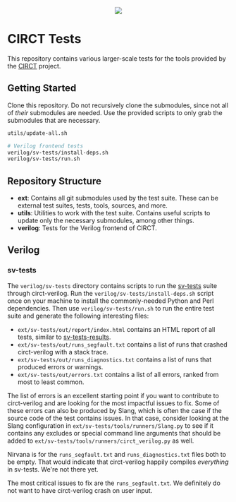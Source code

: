 <p align="center"><img src="https://github.com/llvm/circt/blob/main/docs/includes/img/circt-logo.svg" /></p>

# CIRCT Tests

This repository contains various larger-scale tests for the tools provided by the [CIRCT](https://github.com/llvm/circt) project.

## Getting Started

Clone this repository.
Do not recursively clone the submodules, since not all of _their_ submodules are needed.
Use the provided scripts to only grab the submodules that are necessary.

```bash
utils/update-all.sh

# Verilog frontend tests
verilog/sv-tests/install-deps.sh
verilog/sv-tests/run.sh
```

## Repository Structure

- **ext**: Contains all git submodules used by the test suite.
  These can be external test suites, tests, tools, sources, and more.
- **utils**: Utilities to work with the test suite.
  Contains useful scripts to update only the necessary submodules, among other things.
- **verilog**: Tests for the Verilog frontend of CIRCT.

## Verilog

### sv-tests

The `verilog/sv-tests` directory contains scripts to run the [sv-tests](https://github.com/chipsalliance/sv-tests) suite through circt-verilog.
Run the `verilog/sv-tests/install-deps.sh` script once on your machine to install the commonly-needed Python and Perl dependencies.
Then use `verilog/sv-tests/run.sh` to run the entire test suite and generate the following interesting files:

- `ext/sv-tests/out/report/index.html` contains an HTML report of all tests, similar to [sv-tests-results](https://chipsalliance.github.io/sv-tests-results/).
- `ext/sv-tests/out/runs_segfault.txt` contains a list of runs that crashed circt-verilog with a stack trace.
- `ext/sv-tests/out/runs_diagnostics.txt` contains a list of runs that produced errors or warnings.
- `ext/sv-tests/out/errors.txt` contains a list of all errors, ranked from most to least common.

The list of errors is an excellent starting point if you want to contribute to circt-verilog and are looking for the most impactful issues to fix.
Some of these errors can also be produced by Slang, which is often the case if the source code of the test contains issues.
In that case, consider looking at the Slang configuration in `ext/sv-tests/tools/runners/Slang.py` to see if it contains any excludes or special command line arguments that should be added to `ext/sv-tests/tools/runners/circt_verilog.py` as well.

Nirvana is for the `runs_segfault.txt` and `runs_diagnostics.txt` files both to be empty.
That would indicate that circt-verilog happily compiles _everything_ in sv-tests.
We're not there yet.

The most critical issues to fix are the `runs_segfault.txt`.
We definitely do not want to have circt-verilog crash on user input.
